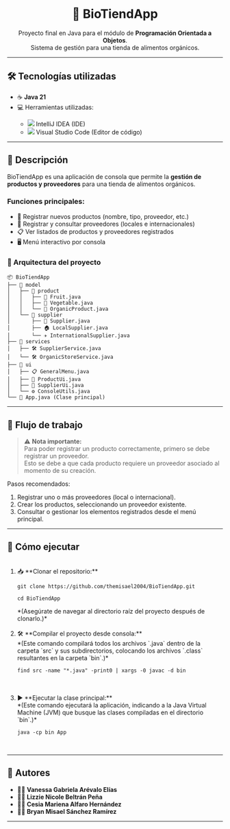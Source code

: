 <h1 align="center">🌿 BioTiendApp</h1>

<p align="center">
  Proyecto final en Java para el módulo de <strong>Programación Orientada a Objetos</strong>.<br>
  Sistema de gestión para una tienda de alimentos orgánicos.
</p>

---

## 🛠️ Tecnologías utilizadas

<ul>
  <li>☕ <strong>Java 21</strong></li>
  <li>💻 Herramientas utilizadas:</li>
  <ul>
    <li><img src="https://img.icons8.com/color/20/intellij-idea.png"/> IntelliJ IDEA (IDE)</li>
    <li><img src="https://img.icons8.com/color/20/visual-studio-code-2019.png"/> Visual Studio Code (Editor de código)</li>
  </ul>
</ul>

---

## 📄 Descripción

BioTiendApp es una aplicación de consola que permite la <strong>gestión de productos y proveedores</strong> para una tienda de alimentos orgánicos.

### Funciones principales:
- 🛒 Registrar nuevos productos (nombre, tipo, proveedor, etc.)
- 🤝 Registrar y consultar proveedores (locales e internacionales)
- 📋 Ver listados de productos y proveedores registrados
- 🖥️ Menú interactivo por consola

### 🧱 Arquitectura del proyecto

```
📦 BioTiendApp
├── 📁 model
│   ├── 📁 product
│   │   ├── 🍎 Fruit.java
│   │   ├── 🥦 Vegetable.java
│   │   └── 🌿 OrganicProduct.java
│   └── 📁 supplier
│       ├── 🧍 Supplier.java
│       ├── 🏠 LocalSupplier.java
│       └── ✈️ InternationalSupplier.java
├── 📁 services
│   ├── 🛠️ SupplierService.java
│   └── 🛠️ OrganicStoreService.java
├── 📁 ui
│   ├── 📋 GeneralMenu.java
│   ├── 🛒 ProductUi.java
│   ├── 🤝 SupplierUi.java
│   └── ⚙️ ConsoleUtils.java 
└── 🚀 App.java (Clase principal)
```

---

## 🔄 Flujo de trabajo

> ⚠️ **Nota importante:**  
> Para poder registrar un producto correctamente, primero se debe registrar un proveedor.  
> Esto se debe a que cada producto requiere un proveedor asociado al momento de su creación.

Pasos recomendados:
1. Registrar uno o más proveedores (local o internacional).
2. Crear los productos, seleccionando un proveedor existente.
3. Consultar o gestionar los elementos registrados desde el menú principal.

---

## 🚀 Cómo ejecutar

<ol>
  <li>📥 **Clonar el repositorio:**
    <pre><code>git clone https://github.com/themisael2004/BioTiendApp.git</code></pre>
    <pre><code>cd BioTiendApp</code></pre>
    *(Asegúrate de navegar al directorio raíz del proyecto después de clonarlo.)*
  </li>
  <li>🛠️ **Compilar el proyecto desde consola:**
    <br>
    *(Este comando compilará todos los archivos `.java` dentro de la carpeta `src` y sus subdirectorios, colocando los archivos `.class` resultantes en la carpeta `bin`.)*
    <pre><code>find src -name "*.java" -print0 | xargs -0 javac -d bin</code></pre>
  </li>
  <li>▶️ **Ejecutar la clase principal:**
    <br>
    *(Este comando ejecutará la aplicación, indicando a la Java Virtual Machine (JVM) que busque las clases compiladas en el directorio `bin`.)*
    <pre><code>java -cp bin App</code></pre>
  </li>
</ol>

---

## 👥 Autores

<ul>
  <li>👩‍💻 <strong>Vanessa Gabriela Arévalo Elías</strong></li>
  <li>👩‍💻 <strong>Lizzie Nicole Beltrán Peña</strong></li>
  <li>👩‍💻 <strong>Cesia Mariena Alfaro Hernández</strong></li>
  <li>👨‍💻 <strong>Bryan Misael Sánchez Ramírez</strong></li>
</ul>

---
